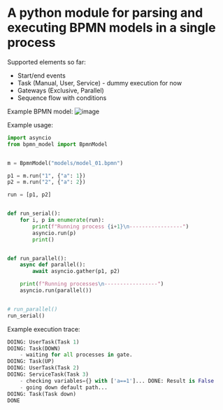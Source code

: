 # A python module for parsing and executing BPMN models in a single process

Supported elements so far:

-   Start/end events
-   Task (Manual, User, Service) - dummy execution for now
-   Gateways (Exclusive, Parallel)
-   Sequence flow with conditions

Example BPMN model:
![image](https://user-images.githubusercontent.com/714889/114159824-81c65d80-9926-11eb-8b74-6d5dd9bb82ea.png)

Example usage:

```python
import asyncio
from bpmn_model import BpmnModel


m = BpmnModel("models/model_01.bpmn")

p1 = m.run("1", {"a": 1})
p2 = m.run("2", {"a": 2})

run = [p1, p2]


def run_serial():
    for i, p in enumerate(run):
        print(f"Running process {i+1}\n-----------------")
        asyncio.run(p)
        print()


def run_parallel():
    async def parallel():
        await asyncio.gather(p1, p2)

    print(f"Running processes\n-----------------")
    asyncio.run(parallel())


# run_parallel()
run_serial()
```

Example execution trace:

```python
DOING: UserTask(Task 1)
DOING: Task(DOWN)
	- waiting for all processes in gate.
DOING: Task(UP)
DOING: UserTask(Task 2)
DOING: ServiceTask(Task 3)
	- checking variables={} with ['a==1']... DONE: Result is False
	- going down default path...
DOING: Task(Task down)
DONE
```
